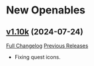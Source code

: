 # New Openables

## [v1.10k](https://github.com/cont1nuity/new-openables-continued/tree/v1.10k) (2024-07-24)
[Full Changelog](https://github.com/cont1nuity/new-openables-continued/compare/v1.10j...v1.10k) [Previous Releases](https://github.com/cont1nuity/new-openables-continued/releases)

- Fixing quest icons.  
